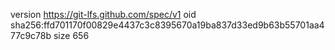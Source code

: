 version https://git-lfs.github.com/spec/v1
oid sha256:ffd701170f00829e4437c3c8395670a19ba837d33ed9b63b55701aa477c9c78b
size 656
